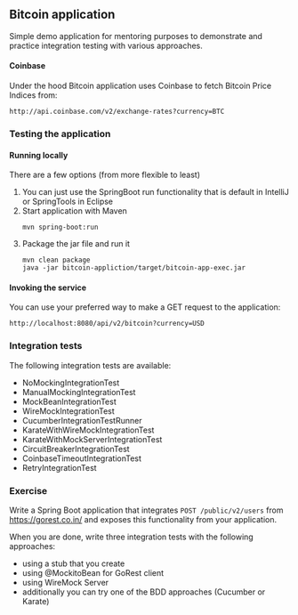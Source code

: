 ## Bitcoin application

Simple demo application for mentoring purposes to demonstrate and practice integration testing with various approaches.


#### Coinbase
Under the hood Bitcoin application uses Coinbase to fetch Bitcoin Price Indices from:

```
http://api.coinbase.com/v2/exchange-rates?currency=BTC
```

### Testing the application
#### Running locally
There are a few options (from more flexible to least)
1. You can just use the SpringBoot run functionality that is default in IntelliJ or SpringTools in Eclipse
2. Start application with Maven
    ```
    mvn spring-boot:run
    ```
3. Package the jar file and run it
    ```
    mvn clean package
    java -jar bitcoin-appliction/target/bitcoin-app-exec.jar
    ```
   
#### Invoking the service
You can use your preferred way to make a GET request to the application:
```
http://localhost:8080/api/v2/bitcoin?currency=USD
```

### Integration tests
The following integration tests are available:
- NoMockingIntegrationTest
- ManualMockingIntegrationTest
- MockBeanIntegrationTest
- WireMockIntegrationTest
- CucumberIntegrationTestRunner
- KarateWithWireMockIntegrationTest
- KarateWithMockServerIntegrationTest
- CircuitBreakerIntegrationTest
- CoinbaseTimeoutIntegrationTest
- RetryIntegrationTest

### Exercise
Write a Spring Boot application that integrates `POST /public/v2/users` from https://gorest.co.in/ and exposes this functionality from your application.

When you are done, write three integration tests with the following approaches: 
- using a stub that you create
- using @MockitoBean for GoRest client
- using WireMock Server
- additionally you can try one of the BDD approaches (Cucumber or Karate)






